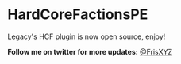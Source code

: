 # HardCoreFactionsPE
Legacy's HCF plugin is now open source, enjoy!

**Follow me on twitter for more updates:** [@FrisXYZ](https://twitter.com/FrisXYZ)
